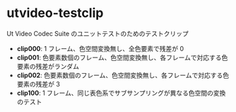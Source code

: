 # utvideo-testclip

Ut Video Codec Suite のユニットテストのためのテストクリップ

- **clip000**: 1 フレーム、色空間変換無し、全色要素で残差が 0
- **clip001**: 色要素数個のフレーム、色空間変換無し、各フレームで対応する色要素の残差がランダム
- **clip002**: 色要素数個のフレーム、色空間変換無し、各フレームで対応する色要素の残差が 3
- **clip100**: 1 フレーム、同じ表色系でサブサンプリングが異なる色空間の変換のテスト
